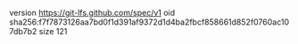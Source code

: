 version https://git-lfs.github.com/spec/v1
oid sha256:f7f7873126aa7bd0f1d391af9372d1d4ba2fbcf858661d852f0760ac107db7b2
size 121
